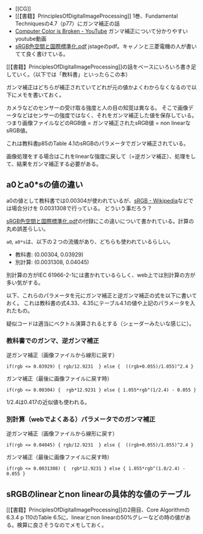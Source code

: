 - [[CG]]
- [[【書籍】PrinciplesOfDigitalImageProcessing]] 1巻、Fundamental Techniquesの4.7（p77）にガンマ補正の話
- [Computer Color is Broken - YouTube](https://www.youtube.com/watch?v=LKnqECcg6Gw) ガンマ補正について分かりやすいyoutube動画
- [sRGB色空間と国際標準化.pdf](https://www.jstage.jst.go.jp/article/iieej/35/6/35_6_935/_pdf) jstageのpdf。キャノンと三菱電機の人が書いてて良く書けている。

[[【書籍】PrinciplesOfDigitalImageProcessing]]の話をベースにいろいろ書き足していく。（以下では「教科書」といったらこの本）

ガンマ補正はどちらが補正されていてどれが元の値かよくわからなくなるので以下にメモを書いておく。

カメラなどのセンサーの受け取る強度と人の目の知覚は異なる。
そこで画像データなどはセンサーの強度ではなく、それをガンマ補正した値を保存している。
つまり画像ファイルなどのRGB値 = ガンマ補正されたsRGB値 = non linearなsRGB値。

これは教科書p85のTable 4.1のsRGBのパラメータでガンマ補正されている。

画像処理をする場合はこれをlinearな強度に戻して（=逆ガンマ補正）、処理をして、結果をガンマ補正する必要がある。

## a0とa0*sの値の違い

a0の値として教科書では0.00304が使われているが、[sRGB - Wikipedia](https://en.wikipedia.org/wiki/SRGB)などでは場合分けを 0.0031308で行っている。
どういう事だろう？

[sRGB色空間と国際標準化.pdf](https://www.jstage.jst.go.jp/article/iieej/35/6/35_6_935/_pdf)の付録にこの違いについて書かれている。計算の丸め誤差らしい。

`a0`, `a0*s`は、以下の２つの流儀があり、どちらも使われているらしい。

- 教科書: (0.00304, 0.03929)
- 別計算: (0.0031308, 0.04045)

別計算の方がIEC 61966-2-1には書かれているらしく、web上では別計算の方が多い気がする。

以下、これらのパラメータを元にガンマ補正と逆ガンマ補正の式を以下に書いておく。
これは教科書の式4.33、4.35にテーブル4.1の値や上記のパラメータを入れたもの。

疑似コードは適当にベクトル演算されるとする（シェーダーみたいな感じに）。

### 教科書でのガンマ、逆ガンマ補正

逆ガンマ補正（画像ファイルから線形に戻す）

```
if(rgb <= 0.03929) { rgb/12.9231  } else {  ((rgb+0.055)/1.055)^2.4 }
```

ガンマ補正（最後に画像ファイルに戻す時）

```
if(rgb <= 0.00304) {  rgb*12.9231 } else { 1.055*rgb^(1/2.4) - 0.055 }
```

1/2.4は0.417の近似値も使われる。

### 別計算（webでよくある）パラメータでのガンマ補正


逆ガンマ補正（画像ファイルから線形に戻す）

```
if(rgb <= 0.04045) { rgb/12.9231  } else {  ((rgb+0.055)/1.055)^2.4 }
```

ガンマ補正（最後に画像ファイルに戻す時）

```
if(rgb <= 0.0031308) {  rgb*12.9231 } else { 1.055*rgb^(1.0/2.4) - 0.055 }
```

## sRGBのlinearとnon linearの具体的な値のテーブル

[[【書籍】PrinciplesOfDigitalImageProcessing]]の2冊目、Core Algorithmの6.3.4 p 110のTable 6.5に、linearとnon linearの50%グレーなどの時の値がある。検算に良さそうなのでメモしておく。